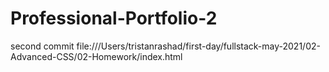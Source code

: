 # Professional-Portfolio-2
second commit
file:///Users/tristanrashad/first-day/fullstack-may-2021/02-Advanced-CSS/02-Homework/index.html
